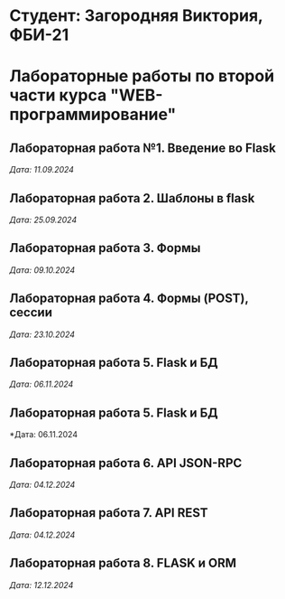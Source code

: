 # Студент: Загородняя Виктория, ФБИ-21

# Лабораторные работы по второй части курса "WEB-программирование"

## Лабораторная работа №1. Введение во Flask

*Дата: 11.09.2024*

## Лабораторная работа 2. Шаблоны в flask

*Дата: 25.09.2024*

## Лабораторная работа 3. Формы

*Дата: 09.10.2024*

## Лабораторная работа 4. Формы (POST), сессии

*Дата: 23.10.2024*

## Лабораторная работа 5. Flask и БД

*Дата: 06.11.2024* 

## Лабораторная работа 5. Flask и БД

*Дата: 06.11.2024

## Лабораторная работа 6. API JSON-RPC

*Дата: 04.12.2024*

## Лабораторная работа 7. API REST

*Дата: 04.12.2024*

## Лабораторная работа 8. FLASK и ORM

*Дата: 12.12.2024*

